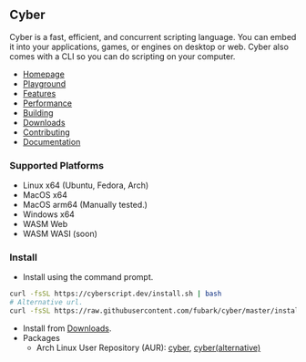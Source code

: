 ## Cyber
Cyber is a fast, efficient, and concurrent scripting language. You can embed it into your applications, games, or engines on desktop or web. Cyber also comes with a CLI so you can do scripting on your computer.

- [Homepage](https://cyberscript.dev)
- [Playground](https://cyberscript.dev/play.html)
- [Features](https://cyberscript.dev/features.html)
- [Performance](https://cyberscript.dev/performance.html)
- [Building](https://github.com/fubark/cyber/blob/master/docs/build.md)
- [Downloads](https://github.com/fubark/cyber/releases)
- [Contributing](https://github.com/fubark/cyber/blob/master/docs/contributing.md)
- [Documentation](https://github.com/fubark/cyber/blob/master/docs/docs.md)

### Supported Platforms
- Linux x64 (Ubuntu, Fedora, Arch)
- MacOS x64
- MacOS arm64 (Manually tested.)
- Windows x64
- WASM Web
- WASM WASI (soon)

### Install
- Install using the command prompt.
```sh
curl -fsSL https://cyberscript.dev/install.sh | bash
# Alternative url.
curl -fsSL https://raw.githubusercontent.com/fubark/cyber/master/install.sh | bash
```
- Install from [Downloads](https://github.com/fubark/cyber/releases).
- Packages
  - Arch Linux User Repository (AUR): [cyber](https://aur.archlinux.org/packages/cyber), [cyber(alternative)](https://aur.archlinux.org/packages/cyberscript)

